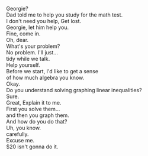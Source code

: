 
Georgie?     
Dad told me to help you study for the math test.     
I don't need you help, Get lost.     
Georgie, let him help you.     
Fine, come in.     
Oh, dear.     
What's your problem?     
No problem. I'll just...     
tidy while we talk.     
Help yourself.     
Before we start, I'd like to get a sense     
of how much algebra you know.     
Okay.     
Do you understand solving graphing linear inequalities?     
Sure.     
Great, Explain it to me.     
First you solve them...     
and then you graph them.     
And how do you do that?     
Uh, you know.     
carefully.     
Excuse me.     
$20 isn't gonna do it.     




